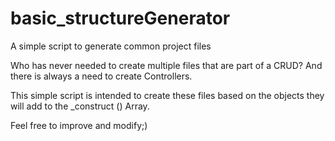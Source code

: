 # basic_structureGenerator
A simple script to generate common project files

Who has never needed to create multiple files that are part of a CRUD? And there is always a need to create Controllers.

This simple script is intended to create these files based on the objects they will add to the _construct () Array.

Feel free to improve and modify;)

